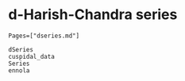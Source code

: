 # d-Harish-Chandra series
```@index
Pages=["dseries.md"]
```

```@docs
dSeries
cuspidal_data
Series
ennola
```
